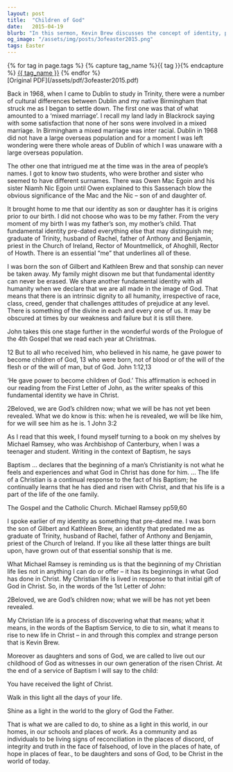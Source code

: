 ```yaml
---
layout: post
title:  "Children of God"
date:   2015-04-19
blurb: "In this sermon, Kevin Brew discusses the concept of identity, particularly as it relates to being a child of God. He emphasizes that our fundamental identity as God's children is unchangeable and pre-dates all other identities we may have. He also highlights that our Christian life is a continual response to this identity."
og_image: "/assets/img/posts/3ofeaster2015.png"
tags: Easter
---    
```

<div class="tag-pills">
  {% for tag in page.tags %}
    {% capture tag_name %}{{ tag }}{% endcapture %}
    <a href="{{ site.baseurl }}/tag/{{ tag_name }}" class="tag-pill">{{ tag_name }}</a>
  {% endfor %}
</div>
[Original PDF](/assets/pdf/3ofeaster2015.pdf)

Back in 1968, when I came to Dublin to study in Trinity, there were a number of cultural differences between Dublin and my native Birmingham that struck me as I began to settle down. The first one was that of what amounted to a ‘mixed marriage’. I recall my land lady in Blackrock saying with some satisfaction that none of her sons were involved in a mixed marriage. In Birmingham a mixed marriage was inter racial. Dublin in 1968 did not have a large overseas population and for a moment I was left wondering were there whole areas of Dublin of which I was unaware with a large overseas population.

The other one that intrigued me at the time was in the area of people’s names. I got to know two students, who were brother and sister who seemed to have different surnames. There was Owen Mac Egoin and his sister Niamh Nic Egoin until Owen explained to this Sassenach blow the obvious significance of the Mac and the Nic – son of and daughter of.

It brought home to me that our identity as son or daughter has it is origins prior to our birth. I did not choose who was to be my father. From the very moment of my birth I was my father’s son, my mother’s child. That fundamental identity pre-dated everything else that may distinguish me; graduate of Trinity, husband of Rachel, father of Anthony and Benjamin, priest in the Church of Ireland, Rector of Mountmellick, of Ahoghill, Rector of Howth. There is an essential “me” that underlines all of these.

I was born the son of Gilbert and Kathleen Brew and that sonship can never be taken away. My family might disown me but that fundamental identity can never be erased. We share another fundamental identity with all humanity when we declare that we are all made in the image of God. That means that there is an intrinsic dignity to all humanity, irrespective of race, class, creed, gender that challenges attitudes of prejudice at any level. There is something of the divine in each and every one of us. It may be obscured at times by our weakness and failure but it is still there.

John takes this one stage further in the wonderful words of the Prologue of the 4th Gospel that we read each year at Christmas.

12 But to all who received him, who believed in his name, he gave power to become children of God, 13 who were born, not of blood or of the will of the flesh or of the will of man, but of God. John 1:12,13

‘He gave power to become children of God.’ This affirmation is echoed in our reading from the First Letter of John, as the writer speaks of this fundamental identity we have in Christ.

2Beloved, we are God’s children now; what we will be has not yet been revealed. What we do know is this: when he is revealed, we will be like him, for we will see him as he is. 1 John 3:2

As I read that this week, I found myself turning to a book on my shelves by Michael Ramsey, who was Archbishop of Canterbury, when I was a teenager and student. Writing in the context of Baptism, he says

Baptism … declares that the beginning of a man’s Christianity is not what he feels and experiences and what God in Christ has done for him. … The life of a Christian is a continual response to the fact of his Baptism; he continually learns that he has died and risen with Christ, and that his life is a part of the life of the one family.

The Gospel and the Catholic Church. Michael Ramsey pp59,60

I spoke earlier of my identity as something that pre-dated me. I was born the son of Gilbert and Kathleen Brew, an identity that predated me as graduate of Trinity, husband of Rachel, father of Anthony and Benjamin, priest of the Church of Ireland. If you like all these latter things are built upon, have grown out of that essential sonship that is me.

What Michael Ramsey is reminding us is that the beginning of my Christian life lies not in anything I can do or offer – it has its beginnings in what God has done in Christ. My Christian life is lived in response to that initial gift of God in Christ. So, in the words of the 1st Letter of John:

2Beloved, we are God’s children now; what we will be has not yet been revealed.

My Christian life is a process of discovering what that means; what it means, in the words of the Baptism Service, to die to sin, what it means to rise to new life in Christ – in and through this complex and strange person that is Kevin Brew.

Moreover as daughters and sons of God, we are called to live out our childhood of God as witnesses in our own generation of the risen Christ. At the end of a service of Baptism I will say to the child:

You have received the light of Christ.

Walk in this light all the days of your life.

Shine as a light in the world to the glory of God the Father.

That is what we are called to do, to shine as a light in this world, in our homes, in our schools and places of work. As a community and as individuals to be living signs of reconciliation in the places of discord, of integrity and truth in the face of falsehood, of love in the places of hate, of hope in places of fear., to be daughters and sons of God, to be Christ in the world of today.
